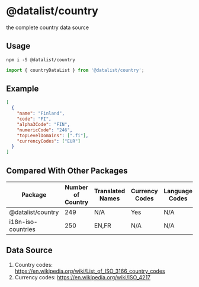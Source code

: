 # @datalist/country

the complete country data source

## Usage

```
npm i -S @datalist/country
```

```js
import { countryDataList } from '@datalist/country';
```

## Example

```json
[
  {
    "name": "Finland",
    "code": "FI",
    "alpha3Code": "FIN",
    "numericCode": "246",
    "topLevelDomains": [".fi"],
    "currencyCodes": ["EUR"]
  }
]
```

## Compared With Other Packages

| Package            | Number of Country | Translated Names | Currency Codes | Language Codes | Top-level Domains |
| ------------------ | ----------------- | ---------------- | -------------- | -------------- | ----------------- |
| @datalist/country  | 249               | N/A              | Yes            | N/A            | Yes               |
| i18n-iso-countries | 250               | EN,FR            | N/A            | N/A            | N/A               |

## Data Source

1. Country codes: https://en.wikipedia.org/wiki/List_of_ISO_3166_country_codes
2. Currency codes: https://en.wikipedia.org/wiki/ISO_4217
